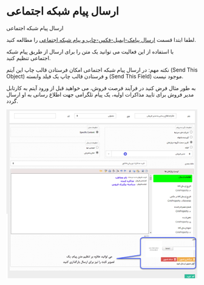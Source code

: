 # ارسال پیام شبکه اجتماعی

ارسال پیام شبکه اجتماعی

لطفا ابتدا قسمت [ارسال پیامک-ایمیل-فکس-چاپ و پیام شبکه اجتماعی](../CommunicationActivity.md) را مطالعه کنید.

با استفاده از این فعالیت می توانید یک متن را برای ارسال از طریق پیام شبکه اجتماعی تنظیم کنید.

نکته مهم: در ارسال پیام شبکه اجتماعی امکان فرستادن قالب چاپ این آیتم (Send This Object) و فرستادن قالب چاپ یک فیلد وابسته (Send This Field) موجود نیست.

به طور مثال فرض کنید در فرآیند فرصت فروش، می خواهید قبل از ورود آیتم به کارتابل مدیر فروش برای تایید مذاکرات اولیه، یک پیام تلگرامی جهت اطلاع رسانی به او ارسال گردد.

![](SendTelegram/SendTelegram.png)